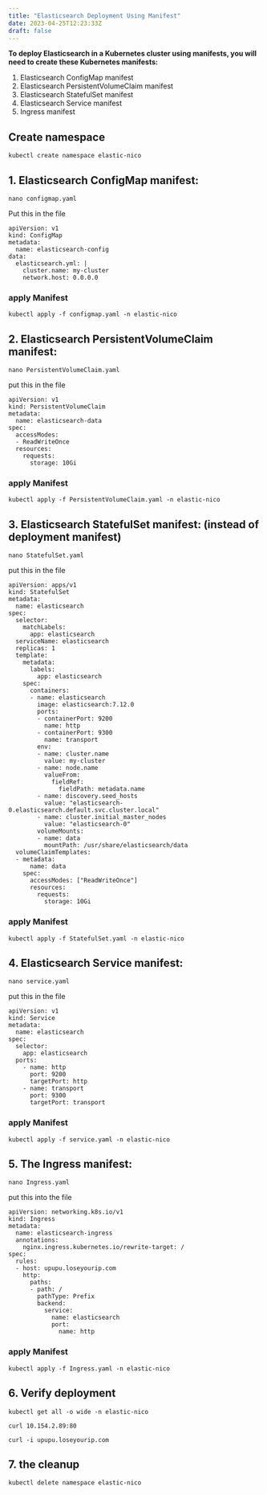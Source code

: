 ```yaml
---
title: "Elasticsearch Deployment Using Manifest"
date: 2023-04-25T12:23:33Z
draft: false
---
```


**To deploy Elasticsearch in a Kubernetes cluster using manifests, you will need to create these Kubernetes manifests:**

1. Elasticsearch ConfigMap manifest
2. Elasticsearch PersistentVolumeClaim manifest
3. Elasticsearch StatefulSet manifest
4. Elasticsearch Service manifest
5. Ingress manifest

## Create namespace
```
kubectl create namespace elastic-nico
```

## 1. Elasticsearch ConfigMap manifest:
```
nano configmap.yaml
```
Put this in the file
```
apiVersion: v1
kind: ConfigMap
metadata:
  name: elasticsearch-config
data:
  elasticsearch.yml: |
    cluster.name: my-cluster
    network.host: 0.0.0.0

```
### apply Manifest
```
kubectl apply -f configmap.yaml -n elastic-nico
```

## 2. Elasticsearch PersistentVolumeClaim manifest:
```
nano PersistentVolumeClaim.yaml
```
put this in the file
```
apiVersion: v1
kind: PersistentVolumeClaim
metadata:
  name: elasticsearch-data
spec:
  accessModes:
  - ReadWriteOnce
  resources:
    requests:
      storage: 10Gi
```
### apply Manifest
```
kubectl apply -f PersistentVolumeClaim.yaml -n elastic-nico
```

## 3. Elasticsearch StatefulSet manifest:  (instead of deployment manifest)
```
nano StatefulSet.yaml
```

put this in the file
```
apiVersion: apps/v1
kind: StatefulSet
metadata:
  name: elasticsearch
spec:
  selector:
    matchLabels:
      app: elasticsearch
  serviceName: elasticsearch
  replicas: 1
  template:
    metadata:
      labels:
        app: elasticsearch
    spec:
      containers:
      - name: elasticsearch
        image: elasticsearch:7.12.0
        ports:
        - containerPort: 9200
          name: http
        - containerPort: 9300
          name: transport
        env:
        - name: cluster.name
          value: my-cluster
        - name: node.name
          valueFrom:
            fieldRef:
              fieldPath: metadata.name
        - name: discovery.seed_hosts
          value: "elasticsearch-0.elasticsearch.default.svc.cluster.local"
        - name: cluster.initial_master_nodes
          value: "elasticsearch-0"
        volumeMounts:
        - name: data
          mountPath: /usr/share/elasticsearch/data
  volumeClaimTemplates:
  - metadata:
      name: data
    spec:
      accessModes: ["ReadWriteOnce"]
      resources:
        requests:
          storage: 10Gi

```

### apply Manifest
```
kubectl apply -f StatefulSet.yaml -n elastic-nico
```


## 4. Elasticsearch Service manifest:

```
nano service.yaml
```

put this in the file
```
apiVersion: v1
kind: Service
metadata:
  name: elasticsearch
spec:
  selector:
    app: elasticsearch
  ports:
    - name: http
      port: 9200
      targetPort: http
    - name: transport
      port: 9300
      targetPort: transport

```

### apply Manifest
```
kubectl apply -f service.yaml -n elastic-nico
```


## 5. The Ingress manifest:
```
nano Ingress.yaml
```
put this into the file
```
apiVersion: networking.k8s.io/v1
kind: Ingress
metadata:
  name: elasticsearch-ingress
  annotations:
    nginx.ingress.kubernetes.io/rewrite-target: /
spec:
  rules:
  - host: upupu.loseyourip.com
    http:
      paths:
      - path: /
        pathType: Prefix
        backend:
          service:
            name: elasticsearch
            port:
              name: http
```
  

### apply Manifest
```
kubectl apply -f Ingress.yaml -n elastic-nico
```

## 6. Verify deployment
```
kubectl get all -o wide -n elastic-nico

curl 10.154.2.89:80

curl -i upupu.loseyourip.com

```

## 7. the cleanup
```
kubectl delete namespace elastic-nico
```
